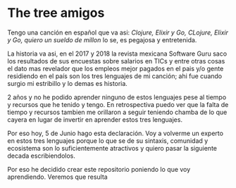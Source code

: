 # The tree amigos

Tengo una canción en español que va asi: _Clojure, Elixir y Go, CLojure, Elixir y Go, quiero un sueldo de millon_ lo se, es pegajosa y entretenida.

La historia va asi, en el 2017 y 2018 la revista mexicana Software Guru saco los resultados de sus encuestas sobre salarios en TICs y entre otras cosas el dato mas revelador que los empleos mejor pagados en el pais y/o gente residiendo en el país son los tres lenguajes de mi canción; ahi fue cuando surgio mi estribillo y lo demas es historia.

2 años y no he podido aprender ninguno de estos lenguajes pese al tiempo y recursos que he tenido y tengo. En retrospectiva puedo ver que la falta de tiempo y recursos tambien me orillaron a seguir teniendo chamba de lo que cayera en lugar de invertir en aprender estos tres lenguajes. 

Por eso hoy, 5 de Junio hago esta declaración. Voy a volverme un experto en estos tres lenguajes porque lo que se de su sintaxis, comunidad y ecosistema son lo suficientemente atractivos y quiero pasar la siguiente decada escribiendolos.

Por eso he decidido crear este repositorio poniendo lo que voy aprendiendo. Veremos que resulta
